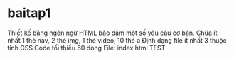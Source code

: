 # baitap1
Thiết kế bằng ngôn ngữ HTML bảo đảm một số yêu cầu cơ bản.
Chứa ít nhất 1 thẻ nav, 2 thẻ img, 1 thẻ video, 10 thẻ a
Định dạng file ít nhất 3 thuộc tính CSS
Code tối thiểu 60 dòng
File: index.html
TEST
